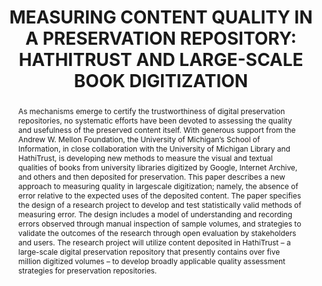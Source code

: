 ---
abstract: 'As mechanisms emerge to certify the trustworthiness of

  digital preservation repositories, no systematic efforts

  have been devoted to assessing the quality and

  usefulness of the preserved content itself. With generous

  support from the Andrew W. Mellon Foundation, the

  University of Michigan’s School of Information, in close

  collaboration with the University of Michigan Library

  and HathiTrust, is developing new methods to measure

  the visual and textual qualities of books from university

  libraries digitized by Google, Internet Archive, and

  others and then deposited for preservation. This paper

  describes a new approach to measuring quality in largescale

  digitization; namely, the absence of error relative

  to the expected uses of the deposited content. The paper

  specifies the design of a research project to develop and

  test statistically valid methods of measuring error. The

  design includes a model of understanding and recording

  errors observed through manual inspection of sample

  volumes, and strategies to validate the outcomes of the

  research through open evaluation by stakeholders and

  users. The research project will utilize content deposited

  in HathiTrust – a large-scale digital preservation

  repository that presently contains over five million

  digitized volumes – to develop broadly applicable

  quality assessment strategies for preservation

  repositories.'
creators:
- Conway, Paul
date: null
document_url: https://services.phaidra.univie.ac.at/api/object/o:185379/download
grand_parent: iPRES
institutions: []
keywords: []
landing_page_url: https://phaidra.univie.ac.at/o:185379
language: eng
layout: publication
license: GPLv3
notes_url: null
parent: iPRES 2010
publication_type: paper
size: 88469
slides_url: null
source_name: iPRES
stream_url: null
title: 'MEASURING CONTENT QUALITY IN A PRESERVATION  REPOSITORY: HATHITRUST AND LARGE-SCALE
  BOOK  DIGITIZATION'
year: 2010
---